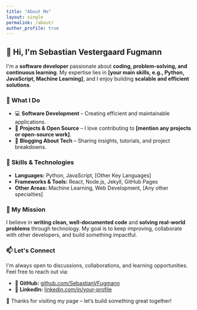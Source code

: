 ```yaml
---
title: "About Me"
layout: single
permalink: /about/
author_profile: true
---
```


## 👋 Hi, I'm Sebastian Vestergaard Fugmann  

I'm a **software developer** passionate about **coding, problem-solving, and continuous learning**. My expertise lies in **[your main skills, e.g., Python, JavaScript, Machine Learning]**, and I enjoy building **scalable and efficient solutions**.  

### 🚀 What I Do  
- 💻 **Software Development** – Creating efficient and maintainable applications.  
- 🤖 **Projects & Open Source** – I love contributing to **[mention any projects or open-source work]**.  
- 📝 **Blogging About Tech** – Sharing insights, tutorials, and project breakdowns.  

### 🔹 Skills & Technologies  
- **Languages:** Python, JavaScript, [Other Key Languages]  
- **Frameworks & Tools:** React, Node.js, Jekyll, GitHub Pages  
- **Other Areas:** Machine Learning, Web Development, [Any other specialties]  

### 📜 My Mission  
I believe in **writing clean, well-documented code** and **solving real-world problems** through technology. My goal is to keep improving, collaborate with other developers, and build something impactful.  

### 📫 Let's Connect  
I'm always open to discussions, collaborations, and learning opportunities. Feel free to reach out via:    
- 🔗 **GitHub:** [github.com/SebastianVFugmann](https://github.com/SebastianVFugmann)  
- 💼 **LinkedIn:** [linkedin.com/in/your-profile](https://linkedin.com/in/your-profile)  

🚀 Thanks for visiting my page – let’s build something great together!
